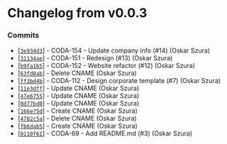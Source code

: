 # Changelog from v0.0.3
### Commits
* [[`3e934d3`](http://github.com/coda-it/coda-website/commit/3e934d35a1f4319d0a59f5019da79b04a78349d8)] - CODA-154 - Update company info (#14) (Oskar Szura)
* [[`31134ae`](http://github.com/coda-it/coda-website/commit/31134ae33ffce2f5b89f95cad5f90f1d9c48e1ea)] - CODA-151 - Redesign (#13) (Oskar Szura)
* [[`b9fa1b5`](http://github.com/coda-it/coda-website/commit/b9fa1b5a3ba04d55f36c8ad98d588dff38327d11)] - CODA-152 - Website refactor (#12) (Oskar Szura)
* [[`63fd8ab`](http://github.com/coda-it/coda-website/commit/63fd8ab3cd7cdaf92210619318ba92a0468c4292)] - Delete CNAME (Oskar Szura)
* [[`ff3bd4b`](http://github.com/coda-it/coda-website/commit/ff3bd4bc919e0abb54e2bba5ad253e962927cd7c)] - CODA-112 - Design corporate template (#7) (Oskar Szura)
* [[`11e3dff`](http://github.com/coda-it/coda-website/commit/11e3dff31620e42994c44a31a0a761256a95e525)] - Update CNAME (Oskar Szura)
* [[`47e6755`](http://github.com/coda-it/coda-website/commit/47e675533fe6519ca9dbd86fff056d2b779e04b0)] - Update CNAME (Oskar Szura)
* [[`0d77bd0`](http://github.com/coda-it/coda-website/commit/0d77bd0a09a40c4902898a24ae6b631424327b56)] - Update CNAME (Oskar Szura)
* [[`166e75d`](http://github.com/coda-it/coda-website/commit/166e75d5152cca34d4f79ff7233563f83f272de3)] - Create CNAME (Oskar Szura)
* [[`4782c5a`](http://github.com/coda-it/coda-website/commit/4782c5a2a403e305236209010ae8b25283095a8e)] - Delete CNAME (Oskar Szura)
* [[`fb6dab5`](http://github.com/coda-it/coda-website/commit/fb6dab51cf6641c7564625dff6e16feddf670905)] - Create CNAME (Oskar Szura)
* [[`0110f61`](http://github.com/coda-it/coda-website/commit/0110f6166e3f09a04e889541ef3be4eebe7d0c87)] - CODA-69 - Add README.md (#3) (Oskar Szura)